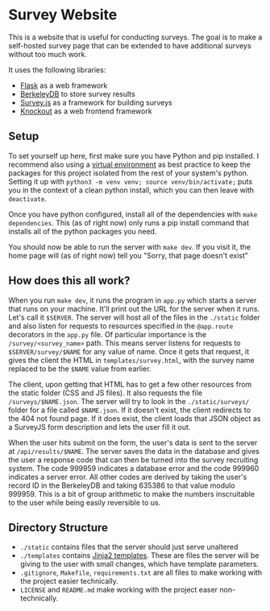 # Survey Website

This is a website that is useful for conducting surveys. The goal is to make a self-hosted survey page that can be extended to have additional surveys without too much work.

It uses the following libraries:

- [Flask](https://flask.palletsprojects.com/en/2.0.x/) as a web framework
- [BerkeleyDB](https://docs.jcea.es/berkeleydb/latest/) to store survey results
- [Survey.js](https://surveyjs.io/) as a framework for building surveys
- [Knockout](https://knockoutjs.com/) as a web frontend framework

## Setup

To set yourself up here, first make sure you have Python and pip installed. I recommend also using a [virtual environment](https://docs.python.org/3/tutorial/venv.html) as best practice to keep the packages for this project isolated from the rest of your system's python. Setting it up with `python3 -m venv venv; source venv/bin/activate;` puts you in the context of a clean python install, which you can then leave with `deactivate`.

Once you have python configured, install all of the dependencies with `make dependencies`.
This (as of right now) only runs a pip install command that installs all of the python packages you need.

You should now be able to run the server with `make dev`. If you visit it, the home page will (as of right now) tell you "Sorry, that page doesn't exist"

## How does this all work?

When you run `make dev`, it runs the program in `app.py` which starts a server that runs on your machine. It'll print out the URL for the server when it runs. Let's call it `$SERVER`. The server will host all of the files in the `./static` folder and also listen for requests to resources specified in the `@app.route` decorators in the `app.py` file. Of particular importance is the `/survey/<survey_name>` path. This means server listens for requests to `$SERVER/survey/$NAME` for any value of name. Once it gets that request, it gives the client the HTML in `templates/survey.html`, with the survey name replaced to be the `$NAME` value from earlier.

The client, upon getting that HTML has to get a few other resources from the static folder (CSS and JS files). It also requests the file `/surveys/$NAME.json`. The server will try to look in the `./static/surveys/` folder for a file called `$NAME.json`. If it doesn't exist, the client redirects to the 404 not found page. If it does exist, the client loads that JSON object as a SurveyJS form description and lets the user fill it out.

When the user hits submit on the form, the user's data is sent to the server at `/api/results/$NAME`. The server saves the data in the database and gives the user a response code that can then be turned into the survey recruiting system. The code 999959 indicates a database error and the code 999960 indicates a server error. All other codes are derived by taking the user's record ID in the BerkeleyDB and taking 635386 to that value modulo 999959. This is a bit of group arithmetic to make the numbers inscruitable to the user while being easily reversible to us.

## Directory Structure

- `./static` contains files that the server should just serve unaltered
- `./templates` contains [Jinja2 templates](https://jinja.palletsprojects.com/en/3.0.x/templates/). These are files the server will be giving to the user with small changes, which have template parameters.
- `.gitignore`, `Makefile`, `requirements.txt` are all files to make working with the project easier technically.
- `LICENSE` and `README.md` make working with the project easer non-technically.
